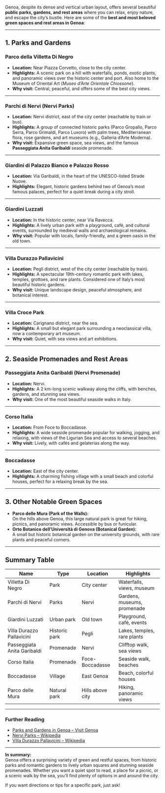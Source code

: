 Genoa, despite its dense and vertical urban layout, offers several beautiful **public parks, gardens, and rest areas** where you can relax, enjoy nature, and escape the city’s bustle. Here are some of the **best and most beloved green spaces and rest areas in Genoa**:

---

## **1. Parks and Gardens**

### **Parco della Villetta Di Negro**
- **Location:** Near Piazza Corvetto, close to the city center.
- **Highlights:** A scenic park on a hill with waterfalls, ponds, exotic plants, and panoramic views over the historic center and port. Also home to the Museum of Oriental Art (*Museo d’Arte Orientale Chiossone*).
- **Why visit:** Central, peaceful, and offers some of the best city views.

---

### **Parchi di Nervi (Nervi Parks)**
- **Location:** Nervi district, east of the city center (reachable by train or bus).
- **Highlights:** A group of connected historic parks (Parco Gropallo, Parco Serra, Parco Grimaldi, Parco Luxoro) with palm trees, Mediterranean flora, rose gardens, and art museums (e.g., Galleria d’Arte Moderna).
- **Why visit:** Expansive green space, sea views, and the famous **Passeggiata Anita Garibaldi** seaside promenade.

---

### **Giardini di Palazzo Bianco e Palazzo Rosso**
- **Location:** Via Garibaldi, in the heart of the UNESCO-listed Strade Nuove.
- **Highlights:** Elegant, historic gardens behind two of Genoa’s most famous palaces, perfect for a quiet break during a city stroll.

---

### **Giardini Luzzati**
- **Location:** In the historic center, near Via Ravecca.
- **Highlights:** A lively urban park with a playground, café, and cultural events, surrounded by medieval walls and archaeological remains.
- **Why visit:** Popular with locals, family-friendly, and a green oasis in the old town.

---

### **Villa Durazzo Pallavicini**
- **Location:** Pegli district, west of the city center (reachable by train).
- **Highlights:** A spectacular 19th-century romantic park with lakes, temples, grottoes, and rare plants. Considered one of Italy’s most beautiful historic gardens.
- **Why visit:** Unique landscape design, peaceful atmosphere, and botanical interest.

---

### **Villa Croce Park**
- **Location:** Carignano district, near the sea.
- **Highlights:** A small but elegant park surrounding a neoclassical villa, now a contemporary art museum.
- **Why visit:** Quiet, with sea views and art exhibitions.

---

## **2. Seaside Promenades and Rest Areas**

### **Passeggiata Anita Garibaldi (Nervi Promenade)**
- **Location:** Nervi.
- **Highlights:** A 2 km-long scenic walkway along the cliffs, with benches, gardens, and stunning sea views.
- **Why visit:** One of the most beautiful seaside walks in Italy.

---

### **Corso Italia**
- **Location:** From Foce to Boccadasse.
- **Highlights:** A wide seaside promenade popular for walking, jogging, and relaxing, with views of the Ligurian Sea and access to several beaches.
- **Why visit:** Lively, with cafés and gelaterias along the way.

---

### **Boccadasse**
- **Location:** East of the city center.
- **Highlights:** A charming fishing village with a small beach and colorful houses, perfect for a relaxing break by the sea.

---

## **3. Other Notable Green Spaces**

- **Parco delle Mura (Park of the Walls):**  
  On the hills above Genoa, this large natural park is great for hiking, picnics, and panoramic views. Accessible by bus or funicular.
- **Orto Botanico dell’Università di Genova (Botanical Garden):**  
  A small but historic botanical garden on the university grounds, with rare plants and peaceful corners.

---

## **Summary Table**

| Name                        | Type         | Location         | Highlights                        |
|-----------------------------|--------------|------------------|-----------------------------------|
| Villetta Di Negro           | Park         | City center      | Waterfalls, views, museum         |
| Parchi di Nervi             | Parks        | Nervi            | Gardens, museums, promenade       |
| Giardini Luzzati            | Urban park   | Old town         | Playground, café, events          |
| Villa Durazzo Pallavicini   | Historic park| Pegli            | Lakes, temples, rare plants       |
| Passeggiata Anita Garibaldi | Promenade    | Nervi            | Clifftop walk, sea views          |
| Corso Italia                | Promenade    | Foce-Boccadasse  | Seaside walk, beaches             |
| Boccadasse                  | Village      | East Genoa       | Beach, colorful houses            |
| Parco delle Mura            | Natural park | Hills above city | Hiking, panoramic views           |

---

### **Further Reading**
- [Parks and Gardens in Genoa – Visit Genoa](https://www.visitgenoa.it/en/parks-and-gardens)
- [Nervi Parks – Wikipedia](https://en.wikipedia.org/wiki/Nervi#Parks)
- [Villa Durazzo Pallavicini – Wikipedia](https://en.wikipedia.org/wiki/Villa_Durazzo-Pallavicini)

---

**In summary:**  
Genoa offers a surprising variety of green and restful spaces, from historic parks and romantic gardens to lively urban squares and stunning seaside promenades. Whether you want a quiet spot to read, a place for a picnic, or a scenic walk by the sea, you’ll find plenty of options in and around the city.

If you want directions or tips for a specific park, just ask!


